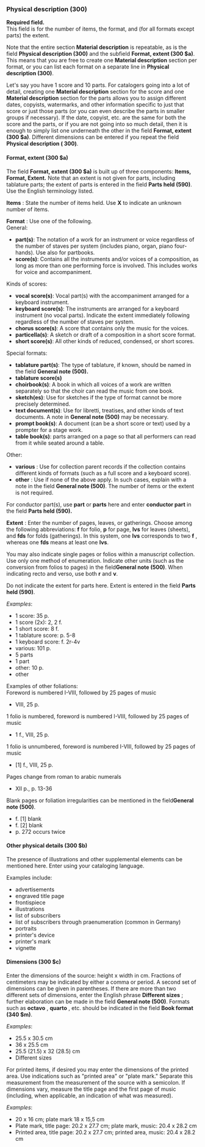 ### Physical description (300)

**Required field.**  
This field is for the number of items, the format, and (for all formats except parts) the extent.

Note that the entire section **Material description** is repeatable, as is the field **Physical description (300)** and
the subfield **Format, extent (300 $a)**. This means that you are free to create one **Material description** section
per format, or you can list each format on a separate line in **Physical description (300)**.

Let's say you have 1 score and 10 parts. For catalogers going into a lot of detail, creating one **Material
description** section for the score and one **Material description** section for the parts allows you to assign
different dates, copyists, watermarks, and other information specific to just that score or just those parts (or you can
even describe the parts in smaller groups if necessary). If the date, copyist, etc. are the same for both the score and
the parts, or if you are not going into so much detail, then it is enough to simply list one underneath the other in the
field **Format, extent (300 $a)**. Different dimensions can be entered if you repeat the field **Physical description (
300)**.

#### Format, extent (300 $a)

The field **Format, extent (300 $a)** is built up of three components: **Items, Format, Extent.** Note that an extent is
not given for parts, including tablature parts; the extent of parts is entered in the field **Parts held (590)**. Use
the English terminology listed.

**Items** : State the number of items held. Use **X** to indicate an unknown number of items.

**Format** : Use one of the following.  
General:

- **part(s)**: The notation of a work for an instrument or voice regardless of the number of staves per system (includes
  piano, organ, piano four-hands). Use also for partbooks.
- **score(s)**: Contains all the instruments and/or voices of a composition, as long as more than one performing force
  is involved. This includes works for voice and accompaniment.

Kinds of scores:

- **vocal score(s)**: Vocal part(s) with the accompaniment arranged for a keyboard instrument.
- **keyboard score(s)**: The instruments are arranged for a keyboard instrument (no vocal parts). Indicate the extent
  immediately following regardless of the number of staves per system.
- **chorus score(s)**: A score that contains only the music for the voices.
- **particella(s)**: A sketch or draft of a composition in a short score format.
- **short score(s)**: All other kinds of reduced, condensed, or short scores.

Special formats:

- **tablature part(s)**: The type of tablature, if known, should be named in the field **General note (500).**
- **tablature score(s)**
- **choirbook(s)**: A book in which all voices of a work are written separately so that the choir can read the music
  from one book.
- **sketch(es)**: Use for sketches if the type of format cannot be more precisely determined.
- **text document(s)**: Use for libretti, treatises, and other kinds of text documents. A note in **General note (500)**
  may be necessary.
- **prompt book(s)**: A document (can be a short score or text) used by a prompter for a stage work.
- **table book(s)**: parts arranged on a page so that all performers can read from it while seated around a table.

Other:

- **various** : Use for collection parent records if the collection contains different kinds of formats (such as a full
  score and a keyboard score).
- **other** : Use if none of the above apply. In such cases, explain with a note in the field **General note (500)**.
  The number of items or the extent is not required.

For conductor part(s), use **part** or **parts** here and enter **conductor part** in the field **Parts held (590).**

**Extent** : Enter the number of pages, leaves, or gatherings. Choose among the following abbreviations: **f** for
folio, **p** for page, **lvs** for leaves (sheets), and **fds** for folds (gatherings). In this system, one **lvs**
corresponds to two **f** , whereas one **fds** means at least one **lvs**.

You may also indicate single pages or folios within a manuscript collection. Use only one method of enumeration.
Indicate other units (such as the conversion from folios to pages) in the field**General note (500)**. When indicating
recto and verso, use both **r** and **v**.

Do not indicate the extent for parts here. Extent is entered in the field **Parts held (590)**.

_Examples_:

- 1 score: 35 p.
- 1 score (2x): 2, 2 f.
- 1 short score: 8 f.
- 1 tablature score: p. 5-8
- 1 keyboard score: f. 2r-4v
- various: 101 p.
- 5 parts
- 1 part
- other: 10 p.
- other

Examples of other foliations:  
Foreword is numbered I-VIII, followed by 25 pages of music

- VIII, 25 p.

1 folio is numbered, foreword is numbered I-VIII, followed by 25 pages of music

- 1 f., VIII, 25 p.

1 folio is unnumbered, foreword is numbered I-VIII, followed by 25 pages of music

- [1] f., VIII, 25 p.

Pages change from roman to arabic numerals

- XII p., p. 13-36

Blank pages or foliation irregularities can be mentioned in the field**General note (500)**.

- f. [1] blank
- f. [2] blank
- p. 272 occurs twice

#### Other physical details (300 $b)

The presence of illustrations and other supplemental elements can be mentioned here. Enter using your cataloging
language.

Examples include:

- advertisements
- engraved title page
- frontispiece
- illustrations
- list of subscribers
- list of subscribers through praenumeration (common in Germany)
- portraits
- printer's device
- printer's mark
- vignette

#### Dimensions (300 $c)

Enter the dimensions of the source: height x width in cm. Fractions of centimeters may be indicated by either a comma or
period. A second set of dimensions can be given in parentheses. If there are more than two different sets of dimensions,
enter the English phrase **Different sizes** ; further elaboration can be made in the field **General note (500)**.
Formats such as **octavo** , **quarto** , etc. should be indicated in the field **Book format (340 $m)**.

_Examples_:

- 25.5 x 30.5 cm
- 36 x 25.5 cm
- 25.5 (21.5) x 32 (28.5) cm
- Different sizes

For printed items, if desired you may enter the dimensions of the printed area. Use indications such as "printed area"
or "plate mark." Separate this measurement from the measurement of the source with a semicolon. If dimensions vary,
measure the title page and the first page of music (including, when applicable, an indication of what was measured).

_Examples_:

- 20 x 16 cm; plate mark 18 x 15,5 cm
- Plate mark, title page: 20.2 x 27.7 cm; plate mark, music: 20.4 x 28.2 cm
- Printed area, title page: 20.2 x 27.7 cm; printed area, music: 20.4 x 28.2 cm
